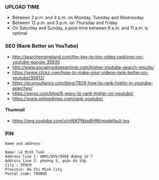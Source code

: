 ### UPLOAD TIME
* Between 2 p.m. and 4 p.m. on Monday, Tuesday and Wednesday
* Between 12 p.m. and 3 p.m. on Thursday and Friday
* On Saturday and Sunday, a post-time between 9 a.m. and 11 a.m. is optimal

### SEO (Rank Better on YouTube)
* http://searchengineland.com/the-key-to-top-video-rankings-on-youtube-google-35930
* http://www.socialmediaexaminer.com/higher-youtube-search-results/
* https://www.clickz.com/how-to-make-your-videos-rank-better-on-youtube/30912/
* https://econsultancy.com/blog/7929-how-to-rank-highly-in-youtube-searches/
* https://serps.com/blog/8-ways-to-rank-higher-on-youtube/
* https://www.onlinedimes.com/rank-youtube/

#### Thumnail
* https://img.youtube.com/vi/nWKPMzeBHNI/mqdefault.jpg

### PIN
```
Name and address

Name: Lê Minh Tuấn
Address line 1: 0001/DVV/9999 đường số 7
Address line 2: phường 5, quận Gò Vấp
City : TPHCM
Province: Ho Chi Minh City
Postal code: 700000

```
